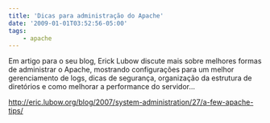 ```yaml
---
title: 'Dicas para administração do Apache'
date: '2009-01-01T03:52:56-05:00'
tags:
    - apache
---
```


Em artigo para o seu blog, Erick Lubow discute mais sobre melhores formas de administrar o Apache, mostrando configurações para um melhor gerenciamento de logs, dicas de segurança, organização da estrutura de diretórios e como melhorar a performance do servidor…

<http://eric.lubow.org/blog/2007/system-administration/27/a-few-apache-tips/>
